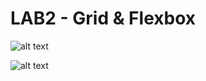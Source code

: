 # LAB2 - Grid & Flexbox

![alt text](https://i.imgur.com/j0H6LuN.png "Screenshot of flexbox froggy completion")

![alt text](https://i.imgur.com/JvTYBcL.png "Screenshot of gridgarden completion")

